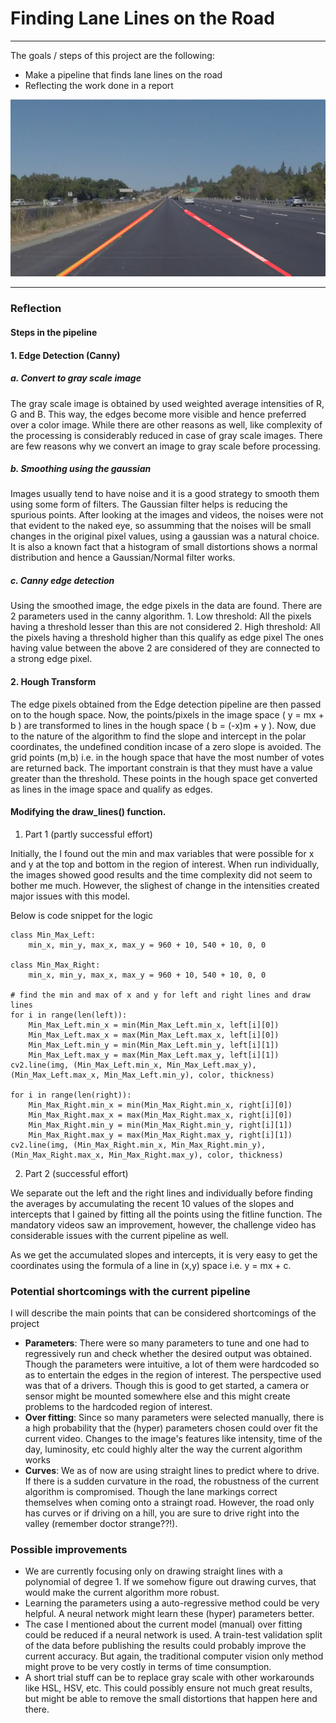 # **Finding Lane Lines on the Road** 
---
The goals / steps of this project are the following:
* Make a pipeline that finds lane lines on the road
* Reflecting the work done in a report

![Lane Line](https://raw.githubusercontent.com/vikramriyer/CAR-ND-P1_detecting-lane-lines/master/test_images_output/solidYellowLeft.jpg)

---

### Reflection

#### Steps in the pipeline
#### 1. Edge Detection (Canny)

##### a. Convert to gray scale image
    
The gray scale image is obtained by used weighted average intensities of R, G and B. This way, the edges become more visible and hence preferred over a color image. While there are other reasons as well, like complexity of the processing is considerably reduced in case of gray scale images. There are few reasons why we convert an image to gray scale before  processing.
    
##### b. Smoothing using the gaussian
    
Images usually tend to have noise and it is a good strategy to smooth them using some form of filters. The Gaussian filter  helps is reducing the spurious points. After looking at the images and videos, the noises were not that evident to the naked eye, so assumming that the noises will be small changes in the original pixel values, using a gaussian was a natural choice. It is also a known fact that a histogram of small distortions shows a normal distribution and hence a Gaussian/Normal filter works.

##### c. Canny edge detection

Using the smoothed image, the edge pixels in the data are found. There are 2 parameters used in the canny algorithm. 
    1. Low threshold: All the pixels having a threshold lesser than this are not considered
    2. High threshold: All the pixels having a threshold higher than this qualify as edge pixel
The ones having value between the above 2 are considered of they are connected to a strong edge pixel.
    
#### 2. Hough Transform
    
The edge pixels obtained from the Edge detection pipeline are then passed on to the hough space. Now, the points/pixels in the image space ( y = mx + b ) are transformed to lines in the hough space ( b = (-x)m + y ). Now, due to the nature of the algorithm to find the slope and intercept in the polar coordinates, the undefined condition incase of a zero slope is avoided. The grid points (m,b) i.e. in the hough space that have the most number of votes are returned back. The important constrain is that they must have a value greater than the threshold. These points in the hough space get converted as lines in the image space and qualify as edges.

#### Modifying the draw_lines() function.

1. Part 1 (partly successful effort)

Initially, the I found out the min and max variables that were possible for x and y at the top and bottom in the region of interest. When run individually, the images showed good results and the time complexity did not seem to bother me much.
However, the slighest of change in the intensities created major issues with this model.

Below is code snippet for the logic
```
class Min_Max_Left:
    min_x, min_y, max_x, max_y = 960 + 10, 540 + 10, 0, 0
    
class Min_Max_Right:
    min_x, min_y, max_x, max_y = 960 + 10, 540 + 10, 0, 0
    
# find the min and max of x and y for left and right lines and draw lines
for i in range(len(left)):
    Min_Max_Left.min_x = min(Min_Max_Left.min_x, left[i][0])
    Min_Max_Left.max_x = max(Min_Max_Left.max_x, left[i][0])
    Min_Max_Left.min_y = min(Min_Max_Left.min_y, left[i][1])
    Min_Max_Left.max_y = max(Min_Max_Left.max_y, left[i][1])
cv2.line(img, (Min_Max_Left.min_x, Min_Max_Left.max_y), (Min_Max_Left.max_x, Min_Max_Left.min_y), color, thickness)

for i in range(len(right)):
    Min_Max_Right.min_x = min(Min_Max_Right.min_x, right[i][0])
    Min_Max_Right.max_x = max(Min_Max_Right.max_x, right[i][0])
    Min_Max_Right.min_y = min(Min_Max_Right.min_y, right[i][1])
    Min_Max_Right.max_y = max(Min_Max_Right.max_y, right[i][1])
cv2.line(img, (Min_Max_Right.min_x, Min_Max_Right.min_y), (Min_Max_Right.max_x, Min_Max_Right.max_y), color, thickness)
```

2. Part 2 (successful effort)

We separate out the left and the right lines and individually before finding the averages by accumulating the recent 10 values of the slopes and intercepts that I gained by fitting all the points using the fitline function. The mandatory videos saw an improvement, however, the challenge video has considerable issues with the current pipeline as well.

As we get the accumulated slopes and intercepts, it is very easy to get the coordinates using the formula of a line in (x,y) space i.e. y = mx + c.

### Potential shortcomings with the current pipeline
I will describe the main points that can be considered shortcomings of the project
 - **Parameters**:
  There were so many parameters to tune and one had to regressively run and check whether the desired output was obtained. Though the parameters were intuitive, a lot of them were hardcoded so as to entertain the edges in the region of interest.
  The perspective used was that of a drivers. Though this is good to get started, a camera or sensor might be mounted somewhere else and this might create problems to the hardcoded region of interest.
 - **Over fitting**:
  Since so many parameters were selected manually, there is a high probability that the (hyper) parameters chosen could over fit the current video. Changes to the image's features like intensity, time of the day, luminosity, etc could highly alter the way the current algorithm works
 - **Curves**:
  We as of now are using straight lines to predict where to drive. If there is a sudden curvature in the road, the robustness of the current algorithm is compromised. Though the lane markings correct themselves when coming onto a straingt road. However, the road only has curves or if driving on a hill, you are sure to drive right into the valley (remember doctor strange??!).
### Possible improvements
- We are currently focusing only on drawing straight lines with a polynomial of degree 1. If we somehow figure out drawing curves, that would make the current algorithm more robust.
- Learning the parameters using a auto-regressive method could be very helpful. A neural network might learn these (hyper) parameters better. 
- The case I mentioned about the current model (manual) over fitting could be reduced if a neural network is used. A train-test validation split of the data before publishing the results could probably improve the current accuracy. But again, the traditional computer vision only method might prove to be very costly in terms of time consumption. 
- A short trial stuff can be to replace gray scale with other workarounds like HSL, HSV, etc. This could possibly ensure not much great results, but might be able to remove the small distortions that happen here and there.
